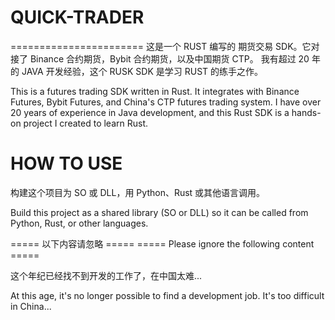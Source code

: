 # QUICK-TRADER
=======================
这是一个 RUST 编写的 期货交易 SDK。它对接了 Binance 合约期货，Bybit 合约期货，以及中国期货 CTP。
我有超过 20 年的 JAVA 开发经验，这个 RUSK SDK 是学习 RUST 的练手之作。

This is a futures trading SDK written in Rust. It integrates with Binance Futures, Bybit Futures, and China's CTP futures trading system.
I have over 20 years of experience in Java development, and this Rust SDK is a hands-on project I created to learn Rust.


# HOW TO USE
构建这个项目为 SO 或 DLL，用 Python、Rust 或其他语言调用。

Build this project as a shared library (SO or DLL) so it can be called from Python, Rust, or other languages.






===== 以下内容请忽略 =====
===== Please ignore the following content =====

这个年纪已经找不到开发的工作了，在中国太难...

At this age, it's no longer possible to find a development job. It's too difficult in China... 

